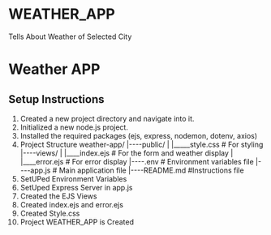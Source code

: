 # WEATHER_APP
 Tells About Weather of Selected City
 
# Weather APP

## Setup Instructions
1. Created a new project directory and navigate into it.
2. Initialized a new node.js project.
3. Installed the required packages (ejs, express, nodemon, dotenv, axios)
4. Project Structure
   weather-app/
   |----public/
   |    |_____style.css # For styling
   |----views/
   |    |____index.ejs # For the form and weather display
   |     |____error.ejs # For error display
   |----.env # Environment variables file
   |----app.js # Main application file
   |----README.md #Instructions file
5. SetUPed Environment Variables
6. SetUped Express Server in app.js
7. Created the EJS Views
8. Created index.ejs and error.ejs
9. Created Style.css
10. Project WEATHER_APP is Created
